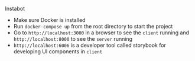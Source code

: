 Instabot

- Make sure Docker is installed
- Run `docker-compose up` from the root directory to start the project
- Go to `http://localhost:3000` in a browser to see the `client` running and `http://localhost:8000` to see the `server` running
- `http://localhost:6006` is a developer tool called storybook for developing UI components in `client`